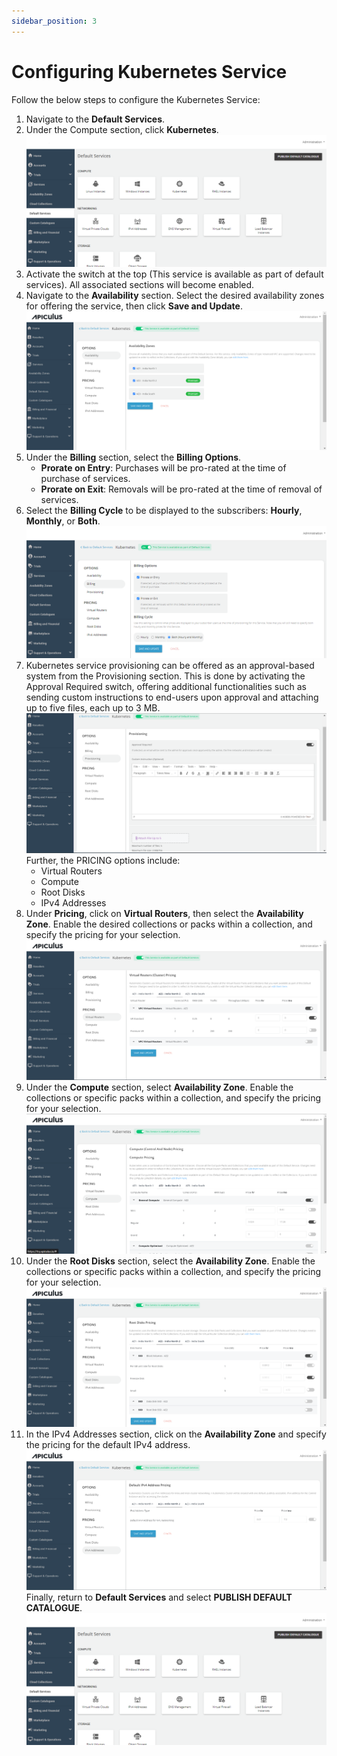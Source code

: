 ```yaml
---
sidebar_position: 3
---
```

# Configuring Kubernetes Service

Follow the below steps to configure the Kubernetes Service:

1. Navigate to the **Default Services**.
2. Under the Compute section, click **Kubernetes**.![Configuring Kubernetes Instances](img/rhel.png)
3. Activate the switch at the top (This service is available as part of default services). All associated sections will become enabled.
4. Navigate to the **Availability** section. Select the desired availability zones for offering the service, then click **Save and Update**.
![Configuring Kubernetes Service](img/Kubernetes2.png)
5. Under the **Billing** section, select the **Billing Options**.
	- **Prorate on Entry**: Purchases will be pro-rated at the time of purchase of services.
	- **Prorate on Exit**: Removals will be pro-rated at the time of removal of services.
6. Select the **Billing Cycle** to be displayed to the subscribers: **Hourly**, **Monthly**, or **Both**.
![Configuring Kubernetes Service](img/Kubernetes3.png)
6. Kubernetes service provisioning can be offered as an approval-based system from the Provisioning section. This is done by activating the Approval Required switch, offering additional functionalities such as sending custom instructions to end-users upon approval and attaching up to five files, each up to 3 MB.
![Configuring Kubernetes Service](img/Kubernetes4.png)
Further, the PRICING options include:
	- Virtual Routers
	- Compute
	- Root Disks
	- IPv4 Addresses
1. Under **Pricing**, click on **Virtual Routers**, then select the **Availability Zone**. Enable the desired collections or packs within a collection, and specify the pricing for your selection.
![Configuring Kubernetes Service](img/Kubernetes5.png)
1. Under the **Compute** section, select **Availability Zone**. Enable the collections or specific packs within a collection, and specify the pricing for your selection.
![Configuring Kubernetes Service](img/Kubernetes6.png)
1. Under the **Root Disks** section, select the **Availability Zone**. Enable the collections or specific packs within a collection, and specify the pricing for your selection.
![Configuring Kubernetes Service](img/Kubernetes7.png)
1. In the IPv4 Addresses section, click on the **Availability Zone** and specify the pricing for the default IPv4 address.
![Configuring Kubernetes Service](img/Kubernetes8.png)
Finally, return to **Default Services** and select **PUBLISH DEFAULT CATALOGUE**.
![Configuring Kubernetes Instances](img/rhel.png)



